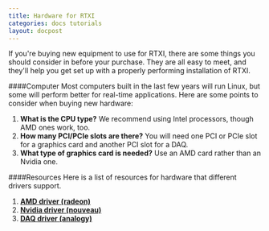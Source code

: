 ```yaml
---
title: Hardware for RTXI
categories: docs tutorials
layout: docpost
---
```


If you're buying new equipment to use for RTXI, there are some things you should consider in before your purchase. They are all easy to meet, and they'll help you get set up with a properly performing installation of RTXI.  

####Computer
Most computers built in the last few years will run Linux, but some will perform better for real-time applications. Here are some points to consider when buying new hardware:  

1. **What is the CPU type?** We recommend using Intel processors, though AMD ones work, too.  
2. **How many PCI/PCIe slots are there?** You will need one PCI or PCIe slot for a graphics card and another PCI slot for a DAQ.  
3. **What type of graphics card is needed?** Use an AMD card rather than an Nvidia one.  


####Resources
Here is a list of resources for hardware that different drivers support.   

1. [**AMD driver (radeon)**](https://help.ubuntu.com/community/RadeonDriver#Fully_Supported)  
2. [**Nvidia driver (nouveau)**](https://wiki.freedesktop.org/nouveau/FAQ/#index14h3)  
3. [**DAQ driver (analogy)**](https://xenomai.org/analogy-practical-presentation/#ni_pcimio)  


